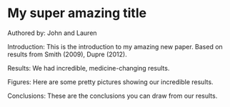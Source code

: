 # My super amazing title

Authored by: John and Lauren

Introduction: This is the introduction to my amazing new paper. Based on results from Smith (2009), Dupre (2012).

Results: We had incredible, medicine-changing results.

Figures: Here are some pretty pictures showing our incredible results.

Conclusions: These are the conclusions you can draw from our results.
